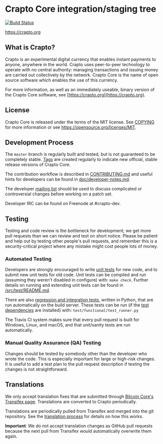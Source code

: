 Crapto Core integration/staging tree
=====================================

[![Build Status](https://travis-ci.org/crapto-project/crapto.svg?branch=master)](https://travis-ci.org/crapto-project/crapto)

https://crapto.org

What is Crapto?
----------------

Crapto is an experimental digital currency that enables instant payments to
anyone, anywhere in the world. Crapto uses peer-to-peer technology to operate
with no central authority: managing transactions and issuing money are carried
out collectively by the network. Crapto Core is the name of open source
software which enables the use of this currency.

For more information, as well as an immediately useable, binary version of
the Crapto Core software, see [https://crapto.org](https://crapto.org).

License
-------

Crapto Core is released under the terms of the MIT license. See [COPYING](COPYING) for more
information or see https://opensource.org/licenses/MIT.

Development Process
-------------------

The `master` branch is regularly built and tested, but is not guaranteed to be
completely stable. [Tags](https://github.com/crapto-project/crapto/tags) are created
regularly to indicate new official, stable release versions of Crapto Core.

The contribution workflow is described in [CONTRIBUTING.md](CONTRIBUTING.md)
and useful hints for developers can be found in [doc/developer-notes.md](doc/developer-notes.md).

The developer [mailing list](https://groups.google.com/forum/#!forum/crapto-dev)
should be used to discuss complicated or controversial changes before working
on a patch set.

Developer IRC can be found on Freenode at #crapto-dev.

Testing
-------

Testing and code review is the bottleneck for development; we get more pull
requests than we can review and test on short notice. Please be patient and help out by testing
other people's pull requests, and remember this is a security-critical project where any mistake might cost people
lots of money.

### Automated Testing

Developers are strongly encouraged to write [unit tests](src/test/README.md) for new code, and to
submit new unit tests for old code. Unit tests can be compiled and run
(assuming they weren't disabled in configure) with: `make check`. Further details on running
and extending unit tests can be found in [/src/test/README.md](/src/test/README.md).

There are also [regression and integration tests](/test), written
in Python, that are run automatically on the build server.
These tests can be run (if the [test dependencies](/test) are installed) with: `test/functional/test_runner.py`

The Travis CI system makes sure that every pull request is built for Windows, Linux, and macOS, and that unit/sanity tests are run automatically.

### Manual Quality Assurance (QA) Testing

Changes should be tested by somebody other than the developer who wrote the
code. This is especially important for large or high-risk changes. It is useful
to add a test plan to the pull request description if testing the changes is
not straightforward.

Translations
------------

We only accept translation fixes that are submitted through [Bitcoin Core's Transifex page](https://www.transifex.com/projects/p/bitcoin/).
Translations are converted to Crapto periodically.

Translations are periodically pulled from Transifex and merged into the git repository. See the
[translation process](doc/translation_process.md) for details on how this works.

**Important**: We do not accept translation changes as GitHub pull requests because the next
pull from Transifex would automatically overwrite them again.
